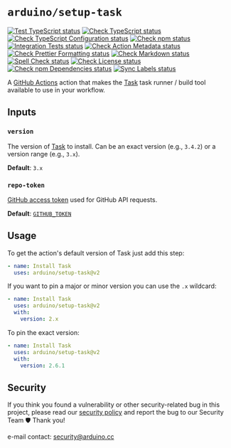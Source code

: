 # `arduino/setup-task`

[![Test TypeScript status](https://github.com/arduino/setup-task/actions/workflows/test-typescript-task.yml/badge.svg)](https://github.com/arduino/setup-task/actions/workflows/test-typescript-task.yml)
[![Check TypeScript status](https://github.com/arduino/setup-task/actions/workflows/check-typescript-task.yml/badge.svg)](https://github.com/arduino/setup-task/actions/workflows/check-typescript-task.yml)
[![Check TypeScript Configuration status](https://github.com/arduino/setup-task/actions/workflows/check-tsconfig-task.yml/badge.svg)](https://github.com/arduino/setup-task/actions/workflows/check-tsconfig-task.yml)
[![Check npm status](https://github.com/arduino/setup-task/actions/workflows/check-npm-task.yml/badge.svg)](https://github.com/arduino/setup-task/actions/workflows/check-npm-task.yml)
[![Integration Tests status](https://github.com/arduino/setup-task/actions/workflows/test-integration.yml/badge.svg)](https://github.com/arduino/setup-task/actions/workflows/test-integration.yml)
[![Check Action Metadata status](https://github.com/arduino/setup-task/actions/workflows/check-action-metadata-task.yml/badge.svg)](https://github.com/arduino/setup-task/actions/workflows/check-action-metadata-task.yml)
[![Check Prettier Formatting status](https://github.com/arduino/setup-task/actions/workflows/check-prettier-formatting-task.yml/badge.svg)](https://github.com/arduino/setup-task/actions/workflows/check-prettier-formatting-task.yml)
[![Check Markdown status](https://github.com/arduino/setup-task/actions/workflows/check-markdown-task.yml/badge.svg)](https://github.com/arduino/setup-task/actions/workflows/check-markdown-task.yml)
[![Spell Check status](https://github.com/arduino/setup-task/actions/workflows/spell-check-task.yml/badge.svg)](https://github.com/arduino/setup-task/actions/workflows/spell-check-task.yml)
[![Check License status](https://github.com/arduino/setup-task/actions/workflows/check-license.yml/badge.svg)](https://github.com/arduino/setup-task/actions/workflows/check-license.yml)
[![Check npm Dependencies status](https://github.com/arduino/setup-task/actions/workflows/check-npm-dependencies-task.yml/badge.svg)](https://github.com/arduino/setup-task/actions/workflows/check-npm-dependencies-task.yml)
[![Sync Labels status](https://github.com/arduino/setup-task/actions/workflows/sync-labels-npm.yml/badge.svg)](https://github.com/arduino/setup-task/actions/workflows/sync-labels-npm.yml)

A [GitHub Actions](https://docs.github.com/en/actions) action that makes the [Task](https://taskfile.dev/#/) task runner / build tool available to use in your workflow.

## Inputs

### `version`

The version of [Task](https://taskfile.dev/#/) to install.
Can be an exact version (e.g., `3.4.2`) or a version range (e.g., `3.x`).

**Default**: `3.x`

### `repo-token`

[GitHub access token](https://docs.github.com/en/github/authenticating-to-github/creating-a-personal-access-token) used for GitHub API requests.

**Default**: [`GITHUB_TOKEN`](https://docs.github.com/actions/security-guides/automatic-token-authentication)

## Usage

To get the action's default version of Task just add this step:

```yaml
- name: Install Task
  uses: arduino/setup-task@v2
```

If you want to pin a major or minor version you can use the `.x` wildcard:

```yaml
- name: Install Task
  uses: arduino/setup-task@v2
  with:
    version: 2.x
```

To pin the exact version:

```yaml
- name: Install Task
  uses: arduino/setup-task@v2
  with:
    version: 2.6.1
```

## Security

If you think you found a vulnerability or other security-related bug in this project, please read our
[security policy](https://github.com/arduino/setup-task/security/policy) and report the bug to our Security Team 🛡️
Thank you!

e-mail contact: security@arduino.cc
